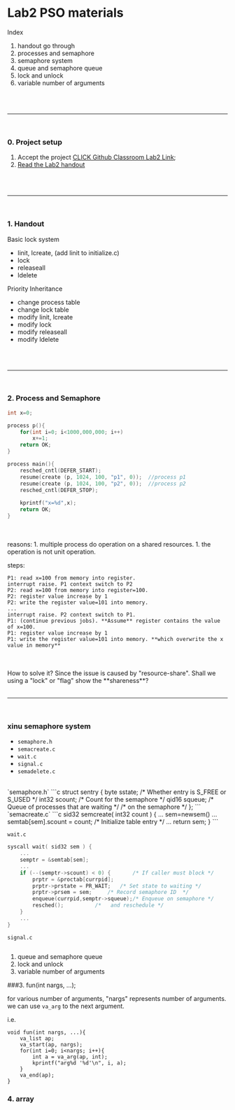 # Lab2 PSO materials

Index

1. handout go through
1. processes and semaphore
1. semaphore system
1. queue and semaphore queue
1. lock and unlock
1. variable number of arguments


</br>
</br>

------------------------------------------
</br>

### 0. Project setup
1. Accept the project [CLICK Github Classroom Lab2 Link]();
2. [Read the Lab2 handout](https://www.cs.purdue.edu/homes/pfonseca/teaching/cs503/21spring/labs/lab2.html)



</br>
</br>

------------------------------------------
</br>



### 1. Handout

Basic lock system
* linit, lcreate,  (add linit to initialize.c)
* lock
* releaseall
* ldelete

Priority Inheritance
* change process table
* change lock table
* modify linit, lcreate
* modify lock
* modify releaseall
* modify ldelete



</br>
</br>

------------------------------------------
</br>


### 2. Process and Semaphore
```c
int x=0;

process p(){
    for(int i=0; i<1000,000,000; i++)
        x+=1;
    return OK;
}

process main(){
    resched_cntl(DEFER_START);
    resume(create (p, 1024, 100, "p1", 0));  //process p1
    resume(create (p, 1024, 100, "p2", 0));  //process p2
    resched_cntl(DEFER_STOP);
    
    kprintf("x=%d",x);
    return OK;
}

```

</br>
</br>
reasons:
1. multiple process do operation on a shared resources.
1. the operation is not unit operation.

steps:
```
P1: read x=100 from memory into register.
interrupt raise. P1 context switch to P2
P2: read x=100 from memory into register=100.
P2: register value increase by 1
P2: write the register value=101 into memory.
...
interrupt raise. P2 context switch to P1. 
P1: (continue previous jobs). **Assume** register contains the value of x=100. 
P1: register value increase by 1
P1: write the register value=101 into memory. **which overwrite the x value in memory**
```

</br>
</br> 
How to solve it? Since the issue is caused by "resource-share". Shall we using a "lock" or "flag" show the **shareness**?



</br>
</br>

------------------------------------------
</br>

### xinu semaphore system

* `semaphore.h`
* `semacreate.c`
* `wait.c`
* `signal.c`
* `semadelete.c`

</br>
`semaphore.h`
```c
struct	sentry	{
	byte	sstate;		/* Whether entry is S_FREE or S_USED	*/
	int32	scount;		/* Count for the semaphore		*/
	qid16	squeue;		/* Queue of processes that are waiting	*/
				/*     on the semaphore			*/
};
```
</br>
`semacreate.c`
```c
sid32	semcreate( int32 count ) {
    ...
    sem=newsem()
    ...
    semtab[sem].scount = count;	/* Initialize table entry	*/
    ...
	return sem;
}
```

`wait.c`
```c
syscall	wait( sid32 sem ) {
    ...
    semptr = &semtab[sem];
	...
    if (--(semptr->scount) < 0) {		/* If caller must block	*/
		prptr = &proctab[currpid];
		prptr->prstate = PR_WAIT;	/* Set state to waiting	*/
		prptr->prsem = sem;		/* Record semaphore ID	*/
		enqueue(currpid,semptr->squeue);/* Enqueue on semaphore	*/
		resched();			/*   and reschedule	*/
	}
    ...
}
```

`signal.c`
```c

```



1. queue and semaphore queue
1. lock and unlock
1. variable number of arguments

###3. fun(int nargs, ...);

for various number of arguments, "nargs" represents number of arguments. we can use `va_arg` to the next argument.

i.e. 
```
void fun(int nargs, ...){
    va_list ap;
    va_start(ap, nargs);
    for(int i=0; i<nargs; i++){
        int a = va_arg(ap, int);
        kprintf("arg%d '%d'\n", i, a);
    }
    va_end(ap);
}
```


### 4. array








